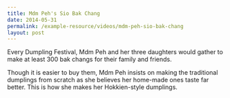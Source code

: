 ```yaml
---
title: Mdm Peh's Sio Bak Chang
date: 2014-05-31
permalink: /example-resource/videos/mdm-peh-sio-bak-chang
layout: post
---
```


Every Dumpling Festival, Mdm Peh and her three daughters would gather to make at least 300 bak changs for their family and friends. 

Though it is easier to buy them, Mdm Peh insists on making the traditional dumplings from scratch as she believes her home-made ones taste far better. This is how she makes her Hokkien-style dumplings.

